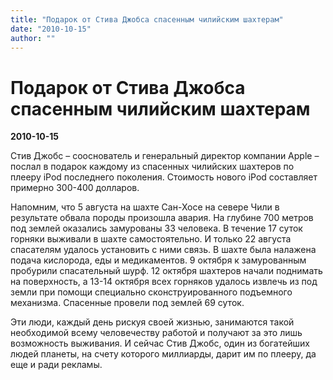 ```yaml
---
title: "Подарок от Стива Джобса спасенным чилийским шахтерам"
date: "2010-10-15"
author: ""
---
```


# Подарок от Стива Джобса спасенным чилийским шахтерам

**2010-10-15** 

Стив Джобс – сооснователь и генеральный директор компании Apple –  послал в подарок каждому из спасенных чилийских шахтеров по плееру iPod последнего поколения. Стоимость нового iPod составляет примерно 300-400 долларов.

Напомним, что 5 августа на шахте Сан-Хосе на севере Чили в результате обвала породы произошла авария. На глубине 700 метров под землей оказались замурованы 33 человека. В течение 17 суток горняки выживали в шахте самостоятельно. И только 22 августа спасателям удалось установить с ними связь. В шахте была налажена подача кислорода, еды и медикаментов. 9 октября к замурованным пробурили спасательный шурф. 12 октября шахтеров начали поднимать на поверхность, а 13-14 октября всех горняков удалось извлечь из под земли при помощи специально сконструированного подъемного механизма. Спасенные провели под землей 69 суток.

Эти люди, каждый день рискуя своей жизнью, занимаются такой необходимой всему человечеству работой и получают за это лишь возможность выживания. И сейчас Стив Джобс, один из богатейших людей планеты, на счету которого миллиарды, дарит им по плееру, да еще и ради рекламы.
